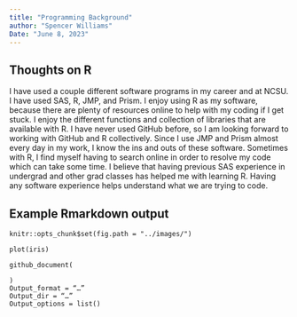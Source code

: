```yaml
---
title: "Programming Background"
author: "Spencer Williams"
Date: "June 8, 2023"
---
```


## Thoughts on R

I have used a couple different software programs in my career and at NCSU. I have used SAS, R, JMP, and Prism. I enjoy using R as my software, because there are plenty of resources online to help with my coding if I get stuck. I enjoy the different functions and collection of libraries that are available with R. I have never used GitHub before, so I am looking forward to working with GitHub and R collectively. Since I use JMP and Prism almost every day in my work, I know the ins and outs of these software. Sometimes with R, I find myself having to search online in order to resolve my code which can take some time. I believe that having previous SAS experience in undergrad and other grad classes has helped me with learning R. Having any software experience helps understand what we are trying to code.

## Example Rmarkdown output
```
knitr::opts_chunk$set(fig.path = "../images/")
```

```
plot(iris)
```

```
github_document(

)
Output_format = “…”
Output_dir = “…”
Output_options = list()
```
